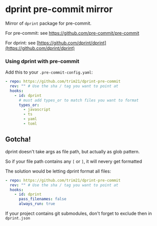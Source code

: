 # dprint pre-commit mirror

Mirror of `dprint` package for pre-commit.

For pre-commit: see https://github.com/pre-commit/pre-commit

For dprint: see [https://github.com/dprint/dprint](https://github.com/dprint/dprint)

### Using dprint with pre-commit

Add this to your `.pre-commit-config.yaml`:

```yaml
- repo: https://github.com/trim21/dprint-pre-commit
  rev: "" # Use the sha / tag you want to point at
  hooks:
    - id: dprint
      # must add types_or to match files you want to format
      types_or:
        - javascript
        - ts
        - yaml
        - toml
```

## Gotcha!

dprint doesn't take args as file path, but actually as glob pattern.

So if your file path contains any `[` or `]`, it will nevery get formatted

The solution would be letting dprint format all files:

```yaml
- repo: https://github.com/trim21/dprint-pre-commit
  rev: "" # Use the sha / tag you want to point at
  hooks:
    - id: dprint
      pass_filenames: false
      always_run: true
```

If your project contains git submodules, don't forget to exclude then in `dprint.json`
